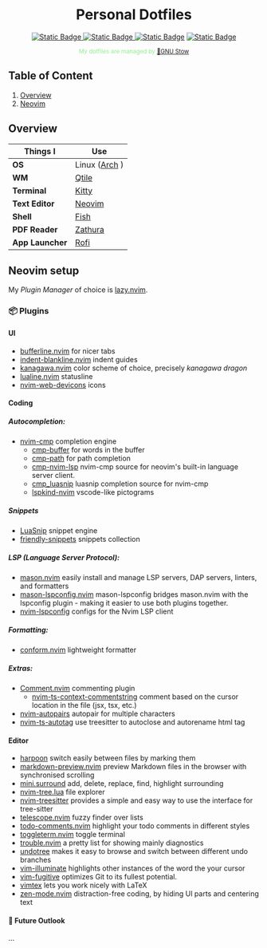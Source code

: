 <div align="center">

# Personal Dotfiles
<a href="https://docs.qtile.org"> ![Static Badge](https://img.shields.io/badge/QTILE-blue?style=for-the-badge) </a>
<a href="https://sw.kovidgoyal.net/kitty/"> ![Static Badge](https://img.shields.io/badge/KITTY-gray?style=for-the-badge)
<a href="https://github.com/tmux/tmux/wiki"> ![Static Badge](https://img.shields.io/badge/tmux-%2325C2A0?style=for-the-badge)</a>
<a href="https://neovim.io"> ![Static Badge](https://img.shields.io/badge/NEOVIM-%235FD700?style=for-the-badge)</a>
<p><sup style="color: #90EE90;">My dotfiles are managed by <a href="https://www.gnu.org/software/stow/"> 🐂GNU Stow</a> </sup></p>

</div>


## Table of Content

1. [Overview](#overview)
2. [Neovim](#neovim)

## Overview <a name="overview"></a>
| Things I   | Use    |
|--------------- | --------------- |
| **OS**   | Linux ([Arch](https://archlinux.org/) )   |
| **WM**   | [Qtile](./config/qtile/.config/qtile/)   |
| **Terminal**   | [ Kitty ](./config/kitty/.config/kitty/kitty.conf)   |
| **Text Editor**   | [ Neovim ](./config/nvim/.config/nvim/)   |
| **Shell**   | [ Fish ](./config/fish/.config/fish/)   |
| **PDF Reader**   |  [ Zathura ](./config/zathura/.config/zathura/zathurarc)  |
| **App Launcher**   |  [ Rofi ](https://github.com/davatorium/rofi)  |


## Neovim setup <a name="neovim"></a>
My *Plugin Manager* of choice is [lazy.nvim](https://github.com/folke/lazy.nvim).
### 📦 Plugins
#### UI
- [bufferline.nvim](https://github.com/akinsho/bufferline.nvim) for nicer tabs
- [indent-blankline.nvim](https://github.com/lukas-reineke/indent-blankline.nvim)
indent guides
- [kanagawa.nvim](https://github.com/rebelot/kanagawa.nvim) color scheme of
choice, precisely *kanagawa dragon*
- [lualine.nvim](https://github.com/nvim-lualine/lualine.nvim) statusline
- [nvim-web-devicons](https://github.com/nvim-tree/nvim-web-devicons) icons

#### Coding
##### Autocompletion:
- [nvim-cmp](https://github.com/hrsh7th/nvim-cmp) completion engine
    - [cmp-buffer](https://github.com/hrsh7th/cmp-buffer) for words in the buffer
    - [cmp-path](https://github.com/hrsh7th/cmp-path) for path completion
    - [cmp-nvim-lsp](https://github.com/hrsh7th/cmp-nvim-lsp)
    nvim-cmp source for neovim's built-in language server client.
    - [cmp_luasnip](https://github.com/saadparwaiz1/cmp_luasnip) luasnip completion source for nvim-cmp
    - [lspkind-nvim](https://github.com/onsails/lspkind.nvim) vscode-like pictograms

##### Snippets
- [LuaSnip](https://github.com/L3MON4D3/LuaSnip) snippet engine 
- [friendly-snippets](https://github.com/rafamadriz/friendly-snippets) snippets collection


##### LSP (Language Server Protocol):
- [mason.nvim](https://github.com/williamboman/mason.nvim)
easily install and manage LSP servers, DAP servers, linters, and formatters
- [mason-lspconfig.nvim](https://github.com/williamboman/mason-lspconfig.nvim)
mason-lspconfig bridges mason.nvim with the lspconfig plugin - making it easier to use both plugins together.
- [nvim-lspconfig](https://github.com/neovim/nvim-lspconfig)
configs for the Nvim LSP client

##### Formatting:
- [conform.nvim](https://github.com/stevearc/conform.nvim)
lightweight formatter

##### Extras:
- [Comment.nvim](https://github.com/numToStr/Comment.nvim) commenting plugin
    - [nvim-ts-context-commentstring](https://github.com/JoosepAlviste/nvim-ts-context-commentstring)
comment based on the cursor location in the file (jsx, tsx, etc.)
- [nvim-autopairs](https://github.com/windwp/nvim-autopairs?tab=readme-ov-file)
autopair for multiple characters
- [nvim-ts-autotag](https://github.com/windwp/nvim-ts-autotag)
use treesitter to autoclose and autorename html tag


#### Editor
- [harpoon](https://github.com/ThePrimeagen/harpoon)
switch easily between files by marking them
- [markdown-preview.nvim](https://github.com/iamcco/markdown-preview.nvim)
preview Markdown files in the browser with synchronised scrolling
- [mini.surround](https://github.com/echasnovski/mini.surround)
add, delete, replace, find, highlight surrounding
- [nvim-tree.lua](https://github.com/nvim-tree/nvim-tree.lua) file explorer
- [nvim-treesitter](https://github.com/nvim-treesitter/nvim-treesitter)
provides a simple and easy way to use the interface for tree-sitter
- [telescope.nvim](https://github.com/nvim-telescope/telescope.nvim)
fuzzy finder over lists
- [todo-comments.nvim](https://github.com/folke/todo-comments.nvim)
highlight your todo comments in different styles
- [toggleterm.nvim](https://github.com/akinsho/toggleterm.nvim)
toggle terminal
- [trouble.nvim](https://github.com/folke/trouble.nvim) 
a pretty list for showing mainly diagnostics
- [undotree](https://github.com/mbbill/undotree)
makes it easy to browse and switch between different undo branches
- [vim-illuminate](https://github.com/RRethy/vim-illuminate) 
highlights other instances of the word the your cursor
- [vim-fugitive](https://github.com/tpope/vim-fugitive)
optimizes Git to its fullest potential.
- [vimtex](https://github.com/lervag/vimtex) lets you work nicely with LaTeX
- [zen-mode.nvim](https://github.com/folke/zen-mode.nvim) 
distraction-free coding, by hiding UI parts and centering text


####  🌠 Future Outlook
...


